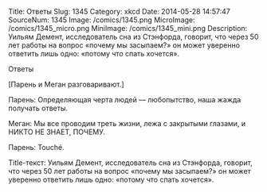 Title: Ответы 
Slug: 1345 
Category: xkcd 
Date: 2014-05-28 14:57:47 
SourceNum: 1345 
Image: /comics/1345.png 
MicroImage: /comics/1345_micro.png 
MiniImage: /comics/1345_mini.png 
Description: Уильям Демент, исследователь сна из Стэнфорда, говорит, что через 50 лет работы на вопрос «почему мы засыпаем?» он может уверенно ответить лишь одно: «потому что спать хочется». 

Ответы

[Парень и Меган разговаривают.]

Парень: Определяющая черта людей — любопытство, наша жажда получать ответы.

Меган: Мы все проводим треть жизни, лежа с закрытыми глазами, и НИКТО НЕ ЗНАЕТ, ПОЧЕМУ.

Парень: Touché.

Title-текст: Уильям Демент, исследователь сна из Стэнфорда, говорит, что через 50 лет работы на вопрос «почему мы засыпаем?» он может уверенно ответить лишь одно: «потому что спать хочется».
